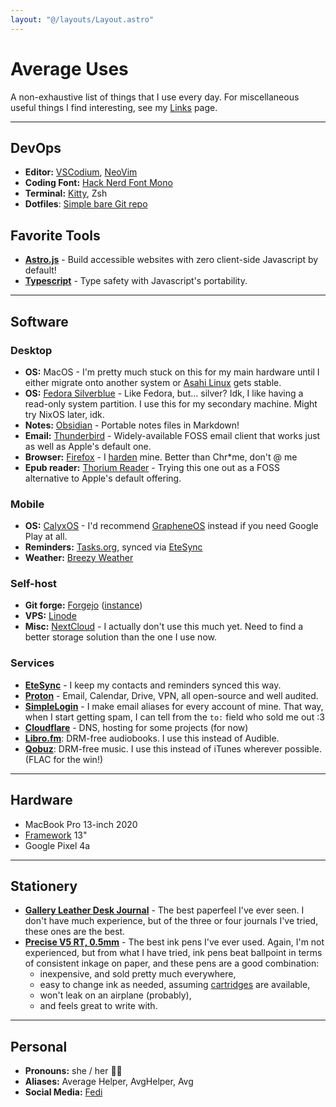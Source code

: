 ```yaml
---
layout: "@/layouts/Layout.astro"
---
```


# Average Uses

A non-exhaustive list of things that I use every day. For miscellaneous useful things I find interesting, see my [Links](/links) page.

---

## DevOps

- **Editor:** [VSCodium](https://vscodium.com), [NeoVim](https://neovim.io)
- **Coding Font:** [Hack Nerd Font Mono](https://github.com/ryanoasis/nerd-fonts)
- **Terminal:** [Kitty](https://sw.kovidgoyal.net/kitty/), Zsh
- **Dotfiles**: [Simple bare Git repo](https://git.average.name/AverageHelper/dotfiles)

## Favorite Tools

- [**Astro.js**](https://astro.build) - Build accessible websites with zero client-side Javascript by default!
- [**Typescript**](https://www.typescriptlang.org) - Type safety with Javascript's portability.

---

## Software

### Desktop

- **OS:** MacOS - I'm pretty much stuck on this for my main hardware until I either migrate onto another system or [Asahi Linux](https://asahilinux.org) gets stable.
- **OS:** [Fedora Silverblue](https://fedoraproject.org/atomic-desktops/silverblue/) - Like Fedora, but... silver? Idk, I like having a read-only system partition. I use this for my secondary machine. Might try NixOS later, idk.
- **Notes:** [Obsidian](https://obsidian.md) - Portable notes files in Markdown!
- **Email:** [Thunderbird](https://www.thunderbird.net) - Widely-available FOSS email client that works just as well as Apple's default one.
- **Browser:** [Firefox](https://www.mozilla.org/firefox/download/thanks/) - I [harden](https://web.archive.org/web/20221013104259/https://chrisx.xyz/blog/yet-another-firefox-hardening-guide/) mine. Better than Chr\*me, don't @ me
- **Epub reader:** [Thorium Reader](https://thorium.edrlab.org) - Trying this one out as a FOSS alternative to Apple's default offering. <!-- TODO: Try https://github.com/johnfactotum/foliate on Linux, and maybe try building for macOS? -->

### Mobile

- **OS:** [CalyxOS](https://calyxos.org) - I'd recommend [GrapheneOS](https://grapheneos.org) instead if you need Google Play at all.
- **Reminders:** [Tasks.org](https://tasks.org), synced via [EteSync](https://www.etesync.com)
- **Weather:** [Breezy Weather](https://github.com/breezy-weather/breezy-weather)

### Self-host

- **Git forge:** [Forgejo](https://forgejo.org) ([instance](https://git.average.name))
- **VPS:** [Linode](https://www.linode.com)
- **Misc:** [NextCloud](https://nextcloud.com) - I actually don't use this much yet. Need to find a better storage solution than the one I use now.

### Services

- [**EteSync**](https://www.etesync.com) - I keep my contacts and reminders synced this way.
- [**Proton**](https://proton.me) - Email, Calendar, Drive, VPN, all open-source and well audited.
- [**SimpleLogin**](https://simplelogin.io) - I make email aliases for every account of mine. That way, when I start getting spam, I can tell from the `to:` field who sold me out :3
- [**Cloudflare**](https://www.cloudflare.com) - DNS, hosting for some projects (for now)
- [**Libro.fm**](https://libro.fm): DRM-free audiobooks. I use this instead of Audible.
- [**Qobuz**](https://www.qobuz.com): DRM-free music. I use this instead of iTunes wherever possible. (FLAC for the win!)

---

## Hardware

- MacBook Pro 13-inch 2020
- [Framework](https://frame.work) 13"
- Google Pixel 4a

---

## Stationery

- [**Gallery Leather Desk Journal**](https://www.galleryleather.com/desk-leather-journal) - The best paperfeel I've ever seen. I don't have much experience, but of the three or four journals I've tried, these ones are the best.
- [**Precise V5 RT, 0.5mm**](https://www.jetpens.com/Pilot-Precise-V5-RT-Retractable-Rollerball-Pen-0.5-mm-Black-Pack-of-2/pd/17976) - The best ink pens I've ever used. Again, I'm not experienced, but from what I have tried, ink pens beat ballpoint in terms of consistent inkage on paper, and these pens are a good combination:
  - inexpensive, and sold pretty much everywhere,
  - easy to change ink as needed, assuming [cartridges](https://www.jetpens.com/Pilot-Precise-V5-RT-Rollerball-Pen-Refill-0.5-mm-Black-Pack-of-2/pd/2341) are available,
  - won't leak on an airplane (probably),
  - and feels great to write with.

---

## Personal

- **Pronouns:** she / her 🏳️‍⚧️
- **Aliases:** Average Helper, AvgHelper, Avg
- **Social Media:** [Fedi](https://average.name/@average)
